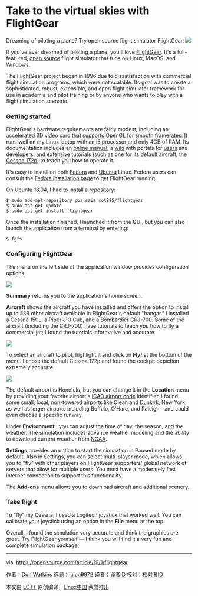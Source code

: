 [#]: collector: (lujun9972)
[#]: translator: (geekpi)
[#]: reviewer: ( )
[#]: publisher: ( )
[#]: url: ( )
[#]: subject: (Take to the virtual skies with FlightGear)
[#]: via: (https://opensource.com/article/19/1/flightgear)
[#]: author: (Don Watkins https://opensource.com/users/don-watkins)

Take to the virtual skies with FlightGear
======
Dreaming of piloting a plane? Try open source flight simulator FlightGear.
![](https://opensource.com/sites/default/files/styles/image-full-size/public/lead-images/flightgear_cockpit_plane_sky.jpg?itok=LRy0lpOS)

If you've ever dreamed of piloting a plane, you'll love [FlightGear][1]. It's a full-featured, [open source][2] flight simulator that runs on Linux, MacOS, and Windows.

The FlightGear project began in 1996 due to dissatisfaction with commercial flight simulation programs, which were not scalable. Its goal was to create a sophisticated, robust, extensible, and open flight simulator framework for use in academia and pilot training or by anyone who wants to play with a flight simulation scenario.

### Getting started

FlightGear's hardware requirements are fairly modest, including an accelerated 3D video card that supports OpenGL for smooth framerates. It runs well on my Linux laptop with an i5 processor and only 4GB of RAM. Its documentation includes an [online manual][3]; a [wiki][4] with portals for [users][5] and [developers][6]; and extensive tutorials (such as one for its default aircraft, the [Cessna 172p][7]) to teach you how to operate it.

It's easy to install on both [Fedora][8] and [Ubuntu][9] Linux. Fedora users can consult the [Fedora installation page][10] to get FlightGear running.

On Ubuntu 18.04, I had to install a repository:

```
$ sudo add-apt-repository ppa:saiarcot895/flightgear
$ sudo apt-get update
$ sudo apt-get install flightgear
```

Once the installation finished, I launched it from the GUI, but you can also launch the application from a terminal by entering:

```
$ fgfs
```

### Configuring FlightGear

The menu on the left side of the application window provides configuration options.

![](https://opensource.com/sites/default/files/uploads/flightgear_menu.png)

**Summary** returns you to the application's home screen.

**Aircraft** shows the aircraft you have installed and offers the option to install up to 539 other aircraft available in FlightGear's default "hangar." I installed a Cessna 150L, a Piper J-3 Cub, and a Bombardier CRJ-700. Some of the aircraft (including the CRJ-700) have tutorials to teach you how to fly a commercial jet; I found the tutorials informative and accurate.

![](https://opensource.com/sites/default/files/uploads/flightgear_aircraft.png)

To select an aircraft to pilot, highlight it and click on **Fly!** at the bottom of the menu. I chose the default Cessna 172p and found the cockpit depiction extremely accurate.

![](https://opensource.com/sites/default/files/uploads/flightgear_cockpit-view.png)

The default airport is Honolulu, but you can change it in the **Location** menu by providing your favorite airport's [ICAO airport code][11] identifier. I found some small, local, non-towered airports like Olean and Dunkirk, New York, as well as larger airports including Buffalo, O'Hare, and Raleigh—and could even choose a specific runway.

Under **Environment** , you can adjust the time of day, the season, and the weather. The simulation includes advance weather modeling and the ability to download current weather from [NOAA][12].

**Settings** provides an option to start the simulation in Paused mode by default. Also in Settings, you can select multi-player mode, which allows you to "fly" with other players on FlightGear supporters' global network of servers that allow for multiple users. You must have a moderately fast internet connection to support this functionality.

The **Add-ons** menu allows you to download aircraft and additional scenery.

### Take flight

To "fly" my Cessna, I used a Logitech joystick that worked well. You can calibrate your joystick using an option in the **File** menu at the top.

Overall, I found the simulation very accurate and think the graphics are great. Try FlightGear yourself — I think you will find it a very fun and complete simulation package.

--------------------------------------------------------------------------------

via: https://opensource.com/article/19/1/flightgear

作者：[Don Watkins][a]
选题：[lujun9972][b]
译者：[译者ID](https://github.com/译者ID)
校对：[校对者ID](https://github.com/校对者ID)

本文由 [LCTT](https://github.com/LCTT/TranslateProject) 原创编译，[Linux中国](https://linux.cn/) 荣誉推出

[a]: https://opensource.com/users/don-watkins
[b]: https://github.com/lujun9972
[1]: http://home.flightgear.org/
[2]: http://wiki.flightgear.org/GNU_General_Public_License
[3]: http://flightgear.sourceforge.net/getstart-en/getstart-en.html
[4]: http://wiki.flightgear.org/FlightGear_Wiki
[5]: http://wiki.flightgear.org/Portal:User
[6]: http://wiki.flightgear.org/Portal:Developer
[7]: http://wiki.flightgear.org/Cessna_172P
[8]: http://rpmfind.net/linux/rpm2html/search.php?query=flightgear
[9]: https://launchpad.net/~saiarcot895/+archive/ubuntu/flightgear
[10]: https://apps.fedoraproject.org/packages/FlightGear/
[11]: https://en.wikipedia.org/wiki/ICAO_airport_code
[12]: https://www.noaa.gov/
